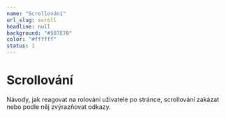 ```yaml
---
name: "Scrollování"
url_slug: scroll
headline: null
background: "#587E70"
color: "#ffffff"
status: 1
---
```


# Scrollování

Návody, jak reagovat na rolování uživatele po stránce, scrollování zakázat nebo podle něj zvýrazňovat odkazy.
